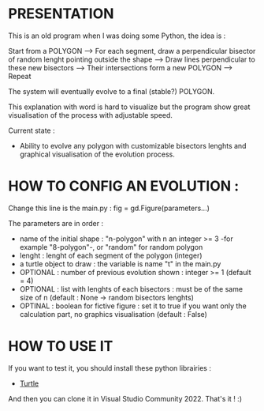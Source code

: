 PRESENTATION
============

This is an old program when I was doing some Python, the idea is :

Start from a POLYGON --> For each segment, draw a perpendicular bisector of random lenght pointing outside the shape
--> Draw lines perpendicular to these new bisectors --> Their intersections form a new POLYGON --> Repeat

The system will eventually evolve to a final (stable?) POLYGON.

This explanation with word is hard to visualize but the program show great visualisation of the process with adjustable speed.

Current state : 

- Ability to evolve any polygon with customizable bisectors lenghts and graphical visualisation of the evolution process.

HOW TO CONFIG AN EVOLUTION : 
==========================

Change this line is the main.py : 
fig = gd.Figure(parameters...)

The parameters are in order : 

- name of the initial shape : "n-polygon" with n an integer >= 3 -for example "8-polygon"-, or "random" for random polygon
- lenght : lenght of each segment of the polygon (integer)
- a turtle object to draw : the variable is name "t" in the main.py
- OPTIONAL : number of previous evolution shown : integer >= 1 (default = 4)
- OPTIONAL : list with lenghts of each bisectors : must be of the same size of n (default : None -> random bisectors lenghts)
- OPTINAL : boolean for fictive figure : set it to true if you want only the calculation part, no graphics visualisation (default : False)

HOW TO USE IT
=============

If you want to test it, you should install these python librairies :  

* [Turtle](https://docs.python.org/3/library/turtle.html)
  
And then you can clone it in Visual Studio Community 2022. That's it ! :)
